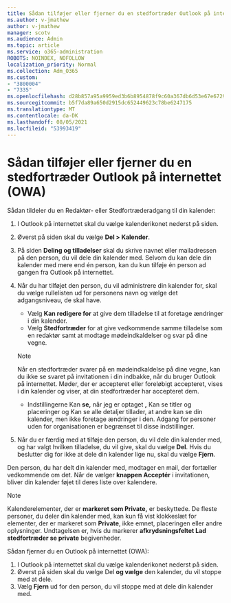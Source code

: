 ```yaml
---
title: Sådan tilføjer eller fjerner du en stedfortræder Outlook på internettet (OWA)
ms.author: v-jmathew
author: v-jmathew
manager: scotv
ms.audience: Admin
ms.topic: article
ms.service: o365-administration
ROBOTS: NOINDEX, NOFOLLOW
localization_priority: Normal
ms.collection: Adm_O365
ms.custom:
- "3800004"
- "7335"
ms.openlocfilehash: d28b857a95a9959ed3b6b8954878f9c60a367db6d53e67e6729b174c5ce7b364
ms.sourcegitcommit: b5f7da89a650d2915dc652449623c78be6247175
ms.translationtype: MT
ms.contentlocale: da-DK
ms.lasthandoff: 08/05/2021
ms.locfileid: "53993419"
---
```

# <a name="how-to-add-or-remove-a-delegate-in-outlook-on-the-web-owa"></a>Sådan tilføjer eller fjerner du en stedfortræder Outlook på internettet (OWA)

Sådan tildeler du en Redaktør- eller Stedfortræderadgang til din kalender:

1. I Outlook på internettet skal du vælge kalenderikonet nederst på siden.
2. Øverst på siden skal du vælge **Del > Kalender**.
3. På siden **Deling og tilladelser** skal du skrive navnet eller mailadressen på den person, du vil dele din kalender med. Selvom du kan dele din kalender med mere end én person, kan du kun tilføje én person ad gangen fra Outlook på internettet.
4. Når du har tilføjet den person, du vil administrere din kalender for, skal du vælge rullelisten ud for personens navn og vælge det adgangsniveau, de skal have.

    - Vælg **Kan redigere for** at give dem tilladelse til at foretage ændringer i din kalender.
    - Vælg **Stedfortræder** for at give vedkommende samme tilladelse som en redaktør samt at modtage mødeindkaldelser og svar på dine vegne.
    > [!NOTE]
    > Når en stedfortræder svarer på en mødeindkaldelse på dine vegne, kan du ikke se svaret på invitationen i din indbakke, når du bruger Outlook på internettet. Møder, der er accepteret eller foreløbigt accepteret, vises i din kalender og viser, at din stedfortræder har accepteret dem.
    - Indstillingerne Kan **se,** når jeg er optaget **,** Kan  se titler og placeringer og Kan se alle detaljer tillader, at andre kan se din kalender, men ikke foretage ændringer i den. Adgang for personer uden for organisationen er begrænset til disse indstillinger.

5. Når du er færdig med at tilføje den person, du vil dele din kalender med, og har valgt hvilken tilladelse, du vil give, skal du vælge **Del**. Hvis du beslutter dig for ikke at dele din kalender lige nu, skal du vælge **Fjern**.

Den person, du har delt din kalender med, modtager en mail, der fortæller vedkommende om det. Når de vælger **knappen Acceptér** i invitationen, bliver din kalender føjet til deres liste over kalendere.

> [!NOTE]
> Kalenderelementer, der er **markeret som Private,** er beskyttede. De fleste personer, du deler din kalender med, kan kun få vist klokkeslæt for elementer, der er markeret som **Private**, ikke emnet, placeringen eller andre oplysninger. Undtagelsen er, hvis du markerer **afkrydsningsfeltet Lad stedfortræder se private** begivenheder.

Sådan fjerner du en Outlook på internettet (OWA):

1. I Outlook på internettet skal du vælge kalenderikonet nederst på siden.
2. Øverst på siden skal du vælge Del **og vælge** den kalender, du vil stoppe med at dele.
3. Vælg **Fjern** ud for den person, du vil stoppe med at dele din kalender med.
